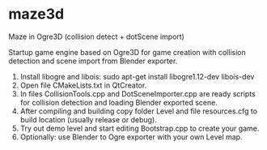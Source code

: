 # maze3d
Maze in Ogre3D (collision detect + dotScene import)

Startup game engine based on Ogre3D for game creation with collision detection and scene import from Blender exporter.

1. Install libogre and libois: sudo apt-get install libogre1.12-dev libois-dev
2. Open file CMakeLists.txt in QtCreator.
3. In files CollisionTools.cpp and DotSceneImporter.cpp are ready scripts for collision detection and loading Blender exported scene.
4. After compiling and building copy folder Level and file resources.cfg to build location (usually release or debug).
5. Try out demo level and start editing Bootstrap.cpp to create your game. 
6. Optionally: use Blender to Ogre exporter with your own Level map.
